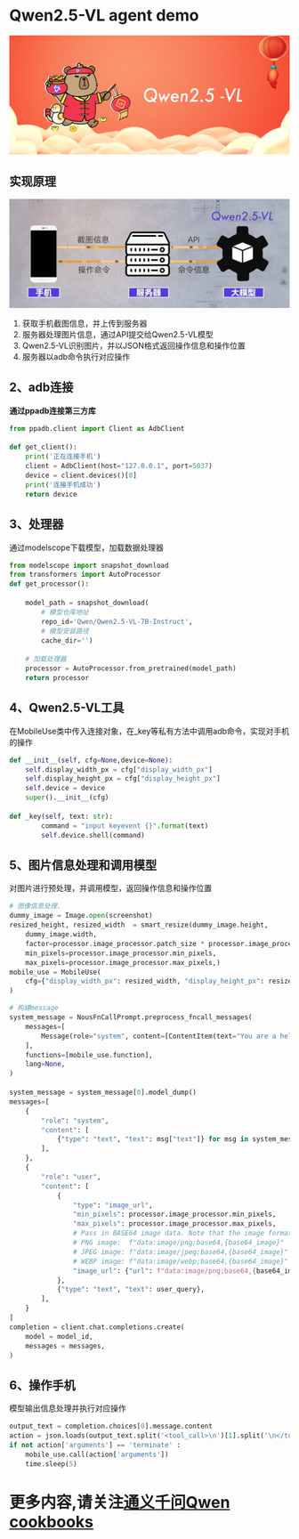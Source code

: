 # Qwen2.5-VL agent demo
![img.png](assets/img.png)

## 实现原理
![img.png](assets/Screenshot_20250221_143416.jpg)

1. 获取手机截图信息，并上传到服务器
2. 服务器处理图片信息，通过API提交给Qwen2.5-VL模型
3. Qwen2.5-VL识别图片，并以JSON格式返回操作信息和操作位置
4. 服务器以adb命令执行对应操作




## 2、adb连接

**通过ppadb连接第三方库**

```python
from ppadb.client import Client as AdbClient

def get_client():
    print('正在连接手机')
    client = AdbClient(host="127.0.0.1", port=5037)
    device = client.devices()[0]
    print('连接手机成功')
    return device
```



##  3、处理器

通过modelscope下载模型，加载数据处理器

```python
from modelscope import snapshot_download
from transformers import AutoProcessor
def get_processor():

    model_path = snapshot_download(
        # 模型仓库地址
        repo_id='Qwen/Qwen2.5-VL-7B-Instruct',
        # 模型安装路径
        cache_dir='')

    # 加载处理器
    processor = AutoProcessor.from_pretrained(model_path)
    return processor
```

## 4、Qwen2.5-VL工具
在MobileUse类中传入连接对象，在_key等私有方法中调用adb命令，实现对手机的操作
```python
def __init__(self, cfg=None,device=None):
    self.display_width_px = cfg["display_width_px"]
    self.display_height_px = cfg["display_height_px"]
    self.device = device
    super().__init__(cfg)

def _key(self, text: str):
        command = "input keyevent {}".format(text)
        self.device.shell(command)
```

## 5、图片信息处理和调用模型
对图片进行预处理，并调用模型，返回操作信息和操作位置
```python
# 图像信息处理.
dummy_image = Image.open(screenshot)
resized_height, resized_width  = smart_resize(dummy_image.height,
    dummy_image.width,
    factor=processor.image_processor.patch_size * processor.image_processor.merge_size,
    min_pixels=processor.image_processor.min_pixels,
    max_pixels=processor.image_processor.max_pixels,)
mobile_use = MobileUse(
    cfg={"display_width_px": resized_width, "display_height_px": resized_height}, device=device
)
```
```python
# 构建message
system_message = NousFnCallPrompt.preprocess_fncall_messages(
    messages=[
        Message(role="system", content=[ContentItem(text="You are a helpful assistant.")]),
    ],
    functions=[mobile_use.function],
    lang=None,
)

system_message = system_message[0].model_dump()
messages=[
    {
        "role": "system",
        "content": [
            {"type": "text", "text": msg["text"]} for msg in system_message["content"]
        ],
    },
    {
        "role": "user",
        "content": [
            {
                "type": "image_url",
                "min_pixels": processor.image_processor.min_pixels,
                "max_pixels": processor.image_processor.max_pixels,
                # Pass in BASE64 image data. Note that the image format (i.e., image/{format}) must match the Content Type in the list of supported images. "f" is the method for string formatting.
                # PNG image:  f"data:image/png;base64,{base64_image}"
                # JPEG image: f"data:image/jpeg;base64,{base64_image}"
                # WEBP image: f"data:image/webp;base64,{base64_image}"
                "image_url": {"url": f"data:image/png;base64,{base64_image}"},
            },
            {"type": "text", "text": user_query},
        ],
    }
]
completion = client.chat.completions.create(
    model = model_id,
    messages = messages,
)     
```

## 6、操作手机
模型输出信息处理并执行对应操作
```python
output_text = completion.choices[0].message.content
action = json.loads(output_text.split('<tool_call>\n')[1].split('\n</tool_call>')[0])
if not action['arguments'] == 'terminate' :
    mobile_use.call(action['arguments'])
    time.sleep(5)
```
# 更多内容,请关注[通义千问Qwen cookbooks](https://github.com/QwenLM/Qwen2.5-VL/tree/main/cookbooks)

